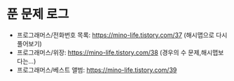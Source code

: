 # 푼 문제 로그

- 프로그래머스/전화번호 목록: https://mino-life.tistory.com/37 (해시맵으로 다시 풀어보기)
- 프로그래머스/위장: https://mino-life.tistory.com/38 (경우의 수 문제,해시맵보다는...)
- 프로그래머스/베스트 앨범: https://mino-life.tistory.com/39